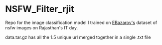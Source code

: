 # NSFW_Filter_rjit

Repo for the image classification model I trained on [EBazarov's](https://github.com/EBazarov/nsfw_data_source_urls) dataset of nsfw images on Rajasthan's IT day.

data.tar.gz has all the 1.5 unique url merged together in a single .txt file
